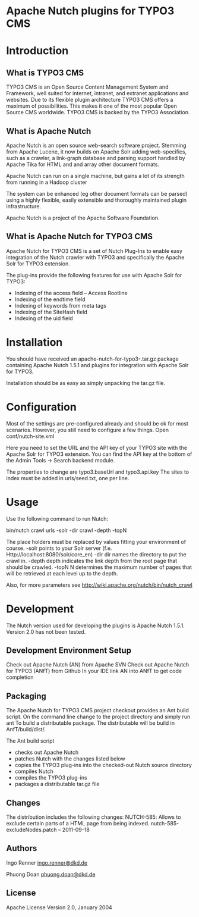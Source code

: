 Apache Nutch plugins for TYPO3 CMS
===============

# Introduction

## What is TYPO3 CMS

TYPO3 CMS is an Open Source Content Management System and Framework, well suited for internet, intranet, and extranet applications and websites. Due to its flexible plugin architecture TYPO3 CMS offers a maximum of possibilities. This makes it one of the most popular Open Source CMS worldwide.
TYPO3 CMS is backed by the TYPO3 Association.

## What is Apache Nutch

Apache Nutch is an open source web-search software project. Stemming from Apache Lucene, it now builds on Apache Solr adding web-specifics, such as a crawler, a link-graph database and parsing support handled by Apache Tika for HTML and and array other document formats.

Apache Nutch can run on a single machine, but gains a lot of its strength from running in a Hadoop cluster

The system can be enhanced (eg other document formats can be parsed) using a highly flexible, easily extensible and thoroughly maintained plugin infrastructure.

Apache Nutch is a project of the Apache Software Foundation.

## What is Apache Nutch for TYPO3 CMS

Apache Nutch for TYPO3 CMS is a set of Nutch Plug-Ins to enable easy integration of the Nutch crawler with TYPO3 and specifically the Apache Solr for TYPO3 extension.

The plug-ins provide the following features for use with Apache Solr for TYPO3:

- Indexing of the access field – Access Rootline
- Indexing of the endtime field
- Indexing of keywords from meta tags
- Indexing of the SiteHash field 
- Indexing of the uid field

# Installation

You should have received an apache-nutch-for-typo3-<version>.tar.gz package containing Apache Nutch 1.5.1 and plugins for integration with Apache Solr for TYPO3. 

Installation should be as easy as simply unpacking the tar.gz file.

# Configuration

Most of the settings are pre-configured already and should be ok for most scenarios. However, you still need to configure a few things. Open conf/nutch-site.xml

Here you need to set the URL and the API key of your TYPO3 site with the Apache Solr for TYPO3 extension. You can find the API key at the bottom of the Admin Tools → Search backend module.

The properties to change are typo3.baseUrl and typo3.api.key
The sites to index must be added in urls/seed.txt, one per line.

# Usage 

Use the following command to run Nutch:

bin/nutch crawl urls -solr <Solr URL> -dir crawl -depth <Indexing depth> -topN <Number of pages per level>

The place holders must be replaced by values fitting your environment of course.
-solr points to your Solr server (f.e. Http://localhost:8080/solr/core_en)
-dir dir names the directory to put the crawl in.
-depth depth indicates the link depth from the root page that should be crawled.
-topN N determines the maximum number of pages that will be retrieved at each level up to the depth.

Also, for more parameters see http://wiki.apache.org/nutch/bin/nutch_crawl 

# Development

The Nutch version used for developing the plugins is Apache Nutch 1.5.1. Version 2.0 has not been tested.

## Development Environment Setup

Check out Apache Nutch (AN) from Apache SVN
Check out Apache Nutch for TYPO3 (ANfT) from Github
In your IDE link AN into ANfT to get code completion

## Packaging

The Apache Nutch for TYPO3 CMS project checkout provides an Ant build script. On the command line change to the project directory and simply run ant To build a distributable package. The distributable will be build in AnfT/build/dist/.

The Ant build script 
- checks out Apache Nutch
- patches Nutch with the changes listed below
- copies the TYPO3 plug-ins into the checked-out Nutch source directory
- compiles Nutch
- compiles the TYPO3 plug-ins
- packages a distributable tar.gz file

## Changes

The distribution includes the following changes:
NUTCH-585: Allows to exclude certain parts of a HTML page from being indexed. 
nutch-585-excludeNodes.patch – 2011-09-18

## Authors

Ingo Renner <ingo.renner@dkd.de>

Phuong Doan <phuong.doan@dkd.de>

## License

Apache License Version 2.0, January 2004

